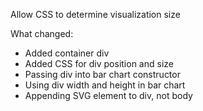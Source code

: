 Allow CSS to determine visualization size

What changed:

 * Added container div
 * Added CSS for div position and size
 * Passing div into bar chart constructor
 * Using div width and height in bar chart
 * Appending SVG element to div, not body
